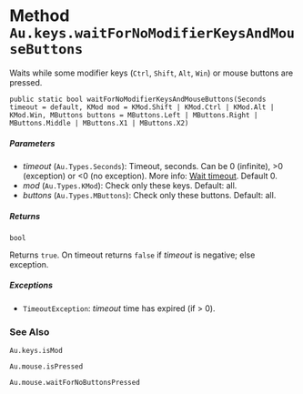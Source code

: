 # Method `Au.keys.waitForNoModifierKeysAndMouseButtons`

Waits while some modifier keys (`Ctrl`, `Shift`, `Alt`, `Win`) or mouse buttons are pressed.

```
public static bool waitForNoModifierKeysAndMouseButtons(Seconds timeout = default, KMod mod = KMod.Shift | KMod.Ctrl | KMod.Alt | KMod.Win, MButtons buttons = MButtons.Left | MButtons.Right | MButtons.Middle | MButtons.X1 | MButtons.X2)
```

##### Parameters

- *timeout*  (`Au.Types.Seconds`):
    Timeout, seconds. Can be 0 (infinite), >0 (exception) or \<0 (no exception). More info: [Wait timeout](../articles/Wait%20timeout.html). Default 0.
- *mod*  (`Au.Types.KMod`):
    Check only these keys. Default: all.
- *buttons*  (`Au.Types.MButtons`):
    Check only these buttons. Default: all.

##### Returns

`bool`

Returns `true`. On timeout returns `false` if *timeout* is negative; else exception.

##### Exceptions

- `TimeoutException`:
    *timeout* time has expired (if > 0).

### See Also

`Au.keys.isMod`

`Au.mouse.isPressed`

`Au.mouse.waitForNoButtonsPressed`
